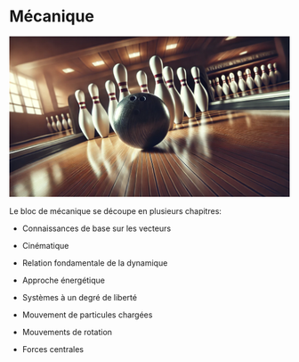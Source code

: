 # Mécanique

![](images/mecanique.webp)

Le bloc de mécanique se découpe en plusieurs chapitres:

* Connaissances de base sur les vecteurs

* Cinématique

* Relation fondamentale de la dynamique

* Approche énergétique

* Systèmes à un degré de liberté

* Mouvement de particules chargées

* Mouvements de rotation

* Forces centrales
